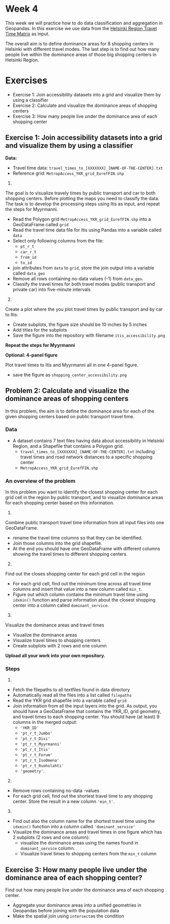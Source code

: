 # Week 4

This week we will practice how to do data classification and aggregation in Geopandas. In this exercise we use data from the [Helsinki Region Travel Time Matrix](https://blogs.helsinki.fi/accessibility/helsinki-region-travel-time-matrix/) as input.

The overall aim is to define dominance areas for 8 shopping centers in Helsinki with different travel modes. The last step is to find out how many people live within the dominance areas of those big shopping centers in Helsinki Region.

# Exercises
- Exercise 1: Join accessibility datasets into a grid and visualize them by using a classifier
- Exercise 2: Calculate and visualize the dominance areas of shopping centers
- Exercise 3: How many people live under the dominance area of each shopping center

## Exercise 1: Join accessibility datasets into a grid and visualize them by using a classifier

**Data:**
- Travel time data: `travel_times_to_[XXXXXXX]_[NAME-OF-THE-CENTER].txt`
- Reference grid: `MetropAccess_YKR_grid_EurefFIN.shp`

1.
The goal is to visualize travely times by public transport and car to both shopping centers. Before plotting the maps you need to classify the data. The task is to develop the processing steps using Itis as input, and repeat the steps for Myyrmanni.

- Read the Polygon grid `MetropAccess_YKR_grid_EurefFIN.shp` into a GeoDataFrame called `grid`
- Read the travel time data file for Itis using Pandas into a variable called `data`
- Select only following columns from the file:
    - `pt_r_t`
    - `car_r_t`
    - `from_id`
    - `to_id`
- join attributes from `data` to `grid`, store the join output into a variable called `data_geo`
- Remove all rows containing no-data values (-1) from `data_geo`.
- Classify the travel times for both travel modes (public transport and private car) into five-minute intervals

2.
Create a plot where the you plot travel times by public transport and by car to Itis:

- Create subplots, the figure size should be 10 inches by 5 inches
- Add titles for the subplots
- Save the figure into the repository with filename `itis_accessibility.png`

**Repeat the steps for Myyrmanni**

**Optional: 4-panel figure**

Plot travel times to Itis and Myyrmanni all in one 4-panel figure.

- save the figure as `shopping_center_accessibility.png`


## Problem 2: Calculate and visualize the dominance areas of shopping centers

In this problem, the aim is to define the dominance area for each of the given shopping centers based on public transport travel time.

### Data
- A dataset contains 7 text files having data about accessibility in Helsinki Region, and a Shapefile that contains a Polygon grid.
    - `travel_times_to_[XXXXXXX]_[NAME-OF-THE-CENTER].txt` including travel times and road network distances to a specific shopping center
    - `MetropAccess_YKR_grid_EurefFIN.shp`


### An overview of the problem

In this problem you want to identify the closest shopping center for each grid cell in the region by public transport, and to visualize dominance areas for each shopping center based on this information.

1.
Combine public transport travel time information from all input files into one GeoDataFrame.

- rename the travel time columns so that they can be identified.
- Join those columns into the grid shapefile.
- At the end you should have one GeoDataFrame with different columns showing the travel times to different shopping centers.


2.
Find out the closes shopping center for each grid cell in the region

- For each grid cell, find out the minimum time across all travel time columns and insert that value into a new column called `min_t`.
- Figure out which column contains the minimum travel time using `idxmin()` function and parse information about the closest shopping center into a column called `dominant_service`.


3.
Visualize the dominance areas and travel times
- Visualize the dominance areas
- Visualize travel times to shopping centers
- Create subplots with 2 rows and one column

**Upload all your work into your own repository.**


### Steps

1.
- Fetch the filepaths to all textfiles found in data directory
- Automatically read all the files into a list called `filepaths`
- Read the YKR grid shapefile into a variable called `grid`
- Join information from all the input layers into the grid. As output, you should have a GeoDataFrame that contains the YKR_ID, grid geometry, and travel times to each shopping center. You should have (at least) 9 columns in the merged output:
    - `'YKR_ID'`
    - `'pt_r_t_Jumbo'`
    - `'pt_r_t_Dixi'`
    - `'pt_r_t_Myyrmanni'`
    - `'pt_r_t_Itis'`
    - `'pt_r_t_Forum'`
    - `'pt_r_t_IsoOmena'`
    - `'pt_r_t_Ruoholahti'`
    - `'geometry'`.

2.
- Remove rows containing no-data -values
- For each grid cell, find out the shortest travel time to any shopping center. Store the result in a new column `'min_t'`.

3.
- Find out also the column name for the shortest travel time using the `idxmin()` function into a column called `'dominant_service'`
- Visualize the dominance areas and travel times in one figure which has 2 subplots (2 rows and one column):
    - visualize the dominance areas using the names found in `dominant_service` column.
    - Visualize travel times to shopping centers from the `min_t` column


## Exercise 3: How many people live under the dominance area of each shopping center?

Find out how many people live under the dominance area of each shopping center.

- Aggregate your dominance areas into a unified geometries in Geopandas before joining with the population data
- Make the spatial join using `intersect`as the condition
